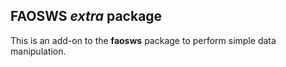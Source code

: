 ## FAOSWS *extra* package

This is an add-on to the **faosws** package to perform simple data
manipulation.